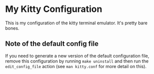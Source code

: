 # My Kitty Configuration

This is my configuration of the kitty terminal emulator. It's pretty bare 
bones.


## Note of the default config file

If you need to generate a new version of the default configuration file, 
remove this configuration by running `make uninstall` and then run the 
`edit_config_file` action (see `man kitty.conf` for more detail on this).
